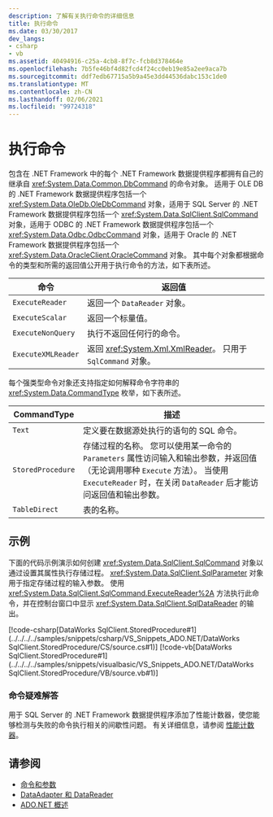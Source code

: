 ```yaml
---
description: 了解有关执行命令的详细信息
title: 执行命令
ms.date: 03/30/2017
dev_langs:
- csharp
- vb
ms.assetid: 40494916-c25a-4cb8-8f7c-fcb8d378464e
ms.openlocfilehash: 7b5fe46bf4d82fcd4f24cc0eb19e85a2ee9aca7b
ms.sourcegitcommit: ddf7edb67715a5b9a45e3dd44536dabc153c1de0
ms.translationtype: MT
ms.contentlocale: zh-CN
ms.lasthandoff: 02/06/2021
ms.locfileid: "99724318"
---
```

# <a name="executing-a-command"></a>执行命令

包含在 .NET Framework 中的每个 .NET Framework 数据提供程序都拥有自己的继承自 <xref:System.Data.Common.DbCommand> 的命令对象。 适用于 OLE DB 的 .NET Framework 数据提供程序包括一个 <xref:System.Data.OleDb.OleDbCommand> 对象，适用于 SQL Server 的 .NET Framework 数据提供程序包括一个 <xref:System.Data.SqlClient.SqlCommand> 对象，适用于 ODBC 的 .NET Framework 数据提供程序包括一个 <xref:System.Data.Odbc.OdbcCommand> 对象，适用于 Oracle 的 .NET Framework 数据提供程序包括一个 <xref:System.Data.OracleClient.OracleCommand> 对象。 其中每个对象都根据命令的类型和所需的返回值公开用于执行命令的方法，如下表所述。  
  
|命令|返回值|  
|-------------|------------------|  
|`ExecuteReader`|返回一个 `DataReader` 对象。|  
|`ExecuteScalar`|返回一个标量值。|  
|`ExecuteNonQuery`|执行不返回任何行的命令。|  
|`ExecuteXMLReader`|返回 <xref:System.Xml.XmlReader>。 只用于 `SqlCommand` 对象。|  
  
 每个强类型命令对象还支持指定如何解释命令字符串的 <xref:System.Data.CommandType> 枚举，如下表所述。  
  
|CommandType|描述|  
|-----------------|-----------------|  
|`Text`|定义要在数据源处执行的语句的 SQL 命令。|  
|`StoredProcedure`|存储过程的名称。 您可以使用某一命令的 `Parameters` 属性访问输入和输出参数，并返回值（无论调用哪种 `Execute` 方法）。 当使用 `ExecuteReader` 时，在关闭 `DataReader` 后才能访问返回值和输出参数。|  
|`TableDirect`|表的名称。|  
  
## <a name="example"></a>示例  

 下面的代码示例演示如何创建 <xref:System.Data.SqlClient.SqlCommand> 对象以通过设置其属性执行存储过程。 <xref:System.Data.SqlClient.SqlParameter> 对象用于指定存储过程的输入参数。 使用 <xref:System.Data.SqlClient.SqlCommand.ExecuteReader%2A> 方法执行此命令，并在控制台窗口中显示 <xref:System.Data.SqlClient.SqlDataReader> 的输出。  
  
 [!code-csharp[DataWorks SqlClient.StoredProcedure#1](../../../../samples/snippets/csharp/VS_Snippets_ADO.NET/DataWorks SqlClient.StoredProcedure/CS/source.cs#1)]
 [!code-vb[DataWorks SqlClient.StoredProcedure#1](../../../../samples/snippets/visualbasic/VS_Snippets_ADO.NET/DataWorks SqlClient.StoredProcedure/VB/source.vb#1)]  
  
### <a name="troubleshooting-commands"></a>命令疑难解答  

 用于 SQL Server 的 .NET Framework 数据提供程序添加了性能计数器，使您能够检测与失败的命令执行相关的间歇性问题。 有关详细信息，请参阅 [性能计数器](performance-counters.md)。  
  
## <a name="see-also"></a>请参阅

- [命令和参数](commands-and-parameters.md)
- [DataAdapter 和 DataReader](dataadapters-and-datareaders.md)
- [ADO.NET 概述](ado-net-overview.md)
